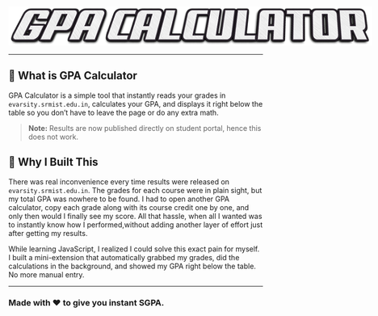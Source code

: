 <div align="center">
  <img src="logo.png" alt="GPA CALCULATOR Logo" style="width: 75vw; max-width: 100vw;">
</div>

---

## 🧠 What is GPA Calculator

GPA Calculator is a simple tool that instantly reads your grades in `evarsity.srmist.edu.in`, calculates your GPA, and displays it right below the table so you don’t have to leave the page or do any extra math.  
> **Note:** Results are now published directly on student portal, hence this does not work.

## 🌱 Why I Built This
There was real inconvenience every time results were released on `evarsity.srmist.edu.in`. The grades for each course were in plain sight, but my total GPA was nowhere to be found. I had to open another GPA calculator, copy each grade along with its course credit one by one, and only then would I finally see my score. All that hassle, when all I wanted was to instantly know how I performed,without adding another layer of effort just after getting my results.

While learning JavaScript, I realized I could solve this exact pain for myself. I built a mini-extension that automatically grabbed my grades, did the calculations in the background, and showed my GPA right below the table. No more manual entry.



---

### Made with ❤️ to give you instant SGPA.
